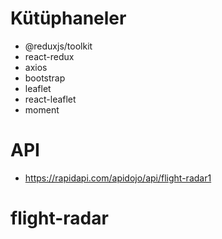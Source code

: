 # Kütüphaneler

- @reduxjs/toolkit
- react-redux
- axios
- bootstrap
- leaflet
- react-leaflet
- moment

# API

- https://rapidapi.com/apidojo/api/flight-radar1

# flight-radar
